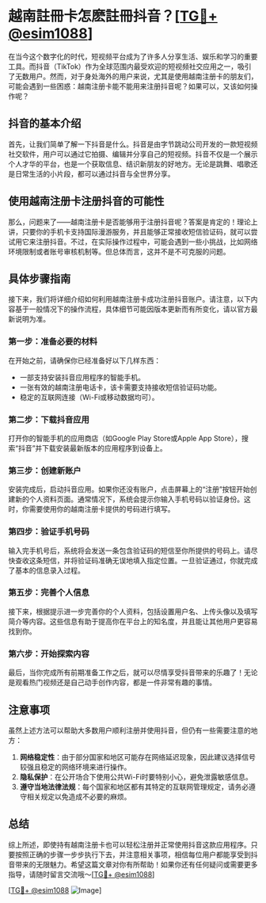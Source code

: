# 越南註冊卡怎麽註冊抖音？[[TG💪+ @esim1088](https://t.me/s/esim1088)]

在当今这个数字化的时代，短视频平台成为了许多人分享生活、娱乐和学习的重要工具。而抖音（TikTok）作为全球范围内最受欢迎的短视频社交应用之一，吸引了无数用户。然而，对于身处海外的用户来说，尤其是使用越南注册卡的朋友们，可能会遇到一些困惑：越南注册卡能不能用来注册抖音呢？如果可以，又该如何操作呢？

## 抖音的基本介绍

首先，让我们简单了解一下抖音是什么。抖音是由字节跳动公司开发的一款短视频社交软件，用户可以通过它拍摄、编辑并分享自己的短视频。抖音不仅是一个展示个人才华的平台，也是一个获取信息、结识新朋友的好地方。无论是跳舞、唱歌还是日常生活的小片段，都可以通过抖音与全世界分享。

## 使用越南注册卡注册抖音的可能性

那么，问题来了——越南注册卡是否能够用于注册抖音呢？答案是肯定的！理论上讲，只要你的手机卡支持国际漫游服务，并且能够正常接收短信验证码，就可以尝试用它来注册抖音。不过，在实际操作过程中，可能会遇到一些小挑战，比如网络环境限制或者账号审核机制等。但总体而言，这并不是不可克服的问题。

## 具体步骤指南

接下来，我们将详细介绍如何利用越南注册卡成功注册抖音账户。请注意，以下内容基于一般情况下的操作流程，具体细节可能因版本更新而有所变化，请以官方最新说明为准。

### 第一步：准备必要的材料

在开始之前，请确保你已经准备好以下几样东西：
- 一部支持安装抖音应用程序的智能手机。
- 一张有效的越南注册电话卡，该卡需要支持接收短信验证码功能。
- 稳定的互联网连接（Wi-Fi或移动数据均可）。

### 第二步：下载抖音应用

打开你的智能手机的应用商店（如Google Play Store或Apple App Store），搜索“抖音”并下载安装最新版本的应用程序到设备上。

### 第三步：创建新账户

安装完成后，启动抖音应用。如果你还没有账户，点击屏幕上的“注册”按钮开始创建新的个人资料页面。通常情况下，系统会提示你输入手机号码以验证身份。这时，你需要使用你的越南注册卡提供的号码进行填写。

### 第四步：验证手机号码

输入完手机号后，系统将会发送一条包含验证码的短信至你所提供的号码上。请尽快查收这条短信，并将验证码准确无误地填入指定位置。一旦验证通过，你就完成了基本的信息录入过程。

### 第五步：完善个人信息

接下来，根据提示进一步完善你的个人资料，包括设置用户名、上传头像以及填写简介等内容。这些信息有助于提高你在平台上的知名度，并且能让其他用户更容易找到你。

### 第六步：开始探索内容

最后，当你完成所有前期准备工作之后，就可以尽情享受抖音带来的乐趣了！无论是观看热门视频还是自己动手创作内容，都是一件非常有趣的事情。

## 注意事项

虽然上述方法可以帮助大多数用户顺利注册并使用抖音，但仍有一些需要注意的地方：

1. **网络稳定性**：由于部分国家和地区可能存在网络延迟现象，因此建议选择信号较强且稳定的网络环境来进行操作。
2. **隐私保护**：在公开场合下使用公共Wi-Fi时要特别小心，避免泄露敏感信息。
3. **遵守当地法律法规**：每个国家和地区都有其特定的互联网管理规定，请务必遵守相关规定以免造成不必要的麻烦。

## 总结

综上所述，即使持有越南注册卡也可以轻松注册并正常使用抖音这款应用程序。只要按照正确的步骤一步步执行下去，并注意相关事项，相信每位用户都能享受到抖音带来的无限魅力。希望这篇文章对你有所帮助！如果你还有任何疑问或需要更多指导，请随时留言交流哦～[[TG💪+ @esim1088](https://t.me/s/esim1088)]

[[TG💪+ @esim1088](https://t.me/s/esim1088) ![Image](https://i.postimg.cc/4NQfJmqS/Snipaste-2025-05-13-00-14-12.png)]
